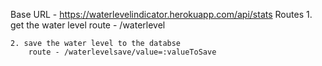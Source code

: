 Base URL - https://waterlevelindicator.herokuapp.com/api/stats
Routes
    1. get the water level 
        route - /waterlevel
    
    2. save the water level to the databse
        route - /waterlevelsave/value=:valueToSave